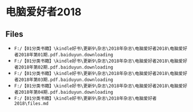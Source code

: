 # 电脑爱好者2018

## Files

- `F:/【01分类书籍】\kindle好书\更新9\杂志\2018年杂志\电脑爱好者2018\电脑爱好者2018年第01期.pdf.baiduyun.downloading`
- `F:/【01分类书籍】\kindle好书\更新9\杂志\2018年杂志\电脑爱好者2018\电脑爱好者2018年第02期.pdf.baiduyun.downloading`
- `F:/【01分类书籍】\kindle好书\更新9\杂志\2018年杂志\电脑爱好者2018\电脑爱好者2018年第03期.pdf.baiduyun.downloading`
- `F:/【01分类书籍】\kindle好书\更新9\杂志\2018年杂志\电脑爱好者2018\电脑爱好者2018年第04期.pdf.baiduyun.downloading`
- `F:/【01分类书籍】\kindle好书\更新9\杂志\2018年杂志\电脑爱好者2018\files.md`

